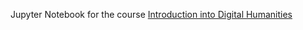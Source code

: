 Jupyter Notebook for the course [Introduction into Digital Humanities](https://julielab.de/Courses/Digital+Humanities.html)
